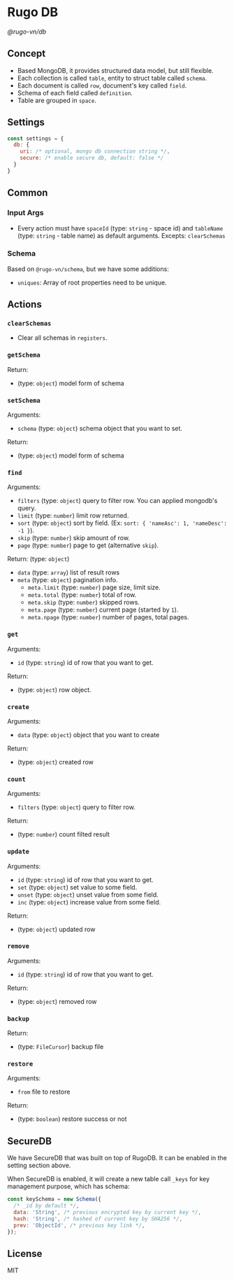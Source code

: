 # Rugo DB

_@rugo-vn/db_

## Concept

- Based MongoDB, it provides structured data model, but still flexible.
- Each collection is called `table`, entity to struct table called `schema`.
- Each document is called `row`, document's key called `field`.
- Schema of each field called `definition`.
- Table are grouped in `space`.

## Settings

```js
const settings = {
  db: {
    uri: /* optional, mongo db connection string */,
    secure: /* enable secure db, default: false */
  }
}
```

## Common

### Input Args

- Every action must have `spaceId` (type: `string` - space id) and `tableName` (type: `string` - table name) as default arguments. Excepts: `clearSchemas`

### Schema

Based on `@rugo-vn/schema`, but we have some additions:

- `uniques`: Array of root properties need to be unique.

## Actions

### `clearSchemas`

- Clear all schemas in `registers`.

### `getSchema`

Return:

- (type: `object`) model form of schema

### `setSchema`

Arguments:

- `schema` (type: `object`) schema object that you want to set.

Return:

- (type: `object`) model form of schema

### `find`

Arguments:

- `filters` (type: `object`) query to filter row. You can applied mongodb's query.
- `limit` (type: `number`) limit row returned.
- `sort` (type: `object`) sort by field. (Ex: `sort: { 'nameAsc': 1, 'nameDesc': -1 }`).
- `skip` (type: `number`) skip amount of row.
- `page` (type: `number`) page to get (alternative `skip`).

Return: (type: `object`)

- `data` (type: `array`) list of result rows
- `meta` (type: `object`) pagination info.
  - `meta.limit` (type: `number`) page size, limit size.
  - `meta.total` (type: `number`) total of row.
  - `meta.skip` (type: `number`) skipped rows.
  - `meta.page` (type: `number`) current page (started by `1`).
  - `meta.npage` (type: `number`) number of pages, total pages.

### `get`

Arguments:

- `id` (type: `string`) id of row that you want to get.

Return:

- (type: `object`) row object.

### `create`

Arguments:

- `data` (type: `object`) object that you want to create

Return:

- (type: `object`) created row

### `count`

Arguments:

- `filters` (type: `object`) query to filter row.

Return:

- (type: `number`) count filted result

### `update`

Arguments:

- `id` (type: `string`) id of row that you want to get.
- `set` (type: `object`) set value to some field.
- `unset` (type: `object`) unset value from some field.
- `inc` (type: `object`) increase value from some field.

Return:

- (type: `object`) updated row

### `remove`

Arguments:

- `id` (type: `string`) id of row that you want to get.

Return:

- (type: `object`) removed row

### `backup`

Return:

- (type: `FileCursor`) backup file

### `restore`

Arguments:

- `from` file to restore

Return:

- (type: `boolean`) restore success or not

## SecureDB

We have SecureDB that was built on top of RugoDB. It can be enabled in the setting section above.

When SecureDB is enabled, it will create a new table call `_keys` for key management purpose, which has schema:

```js
const keySchema = new Schema({
  /* _id by default */,
  data: 'String', /* previous encrypted key by current key */,
  hash: 'String', /* hashed of current key by SHA256 */,
  prev: 'ObjectId', /* previous key link */,
});
```

## License

MIT
